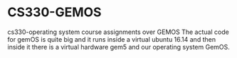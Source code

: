 # CS330-GEMOS
cs330-operating system course assignments over GEMOS
The actual code for gemOS is quite big and it runs inside a virtual ubuntu 16.14 and then inside it there is a virtual hardware gem5 and our operating system GemOS.
